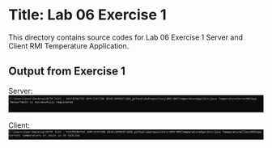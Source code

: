# Title: Lab 06 Exercise 1

This directory contains source codes for Lab 06 Exercise 1 Server and Client RMI Temperature Application.

## Output from Exercise 1

Server:
![image](https://github.com/nurul415/dadrepository/blob/main/RMI/RMITemperatureApp/img/Server.PNG)

Client:
![image](https://github.com/nurul415/dadrepository/blob/main/RMI/RMITemperatureApp/img/client.PNG)
